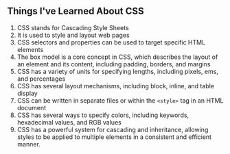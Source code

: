 ## Things I've Learned About CSS
1. CSS stands for Cascading Style Sheets
2. It is used to style and layout web pages
3. CSS selectors and properties can be used to target specific HTML elements
4. The box model is a core concept in CSS, which describes the layout of an element and its content, including padding, borders, and margins
5. CSS has a variety of units for specifying lengths, including pixels, ems, and percentages
6. CSS has several layout mechanisms, including block, inline, and table display
7. CSS can be written in separate files or within the `<style>` tag in an HTML document
8. CSS has several ways to specify colors, including keywords, hexadecimal values, and RGB values
9. CSS has a powerful system for cascading and inheritance, allowing styles to be applied to multiple elements in a consistent and efficient manner.
